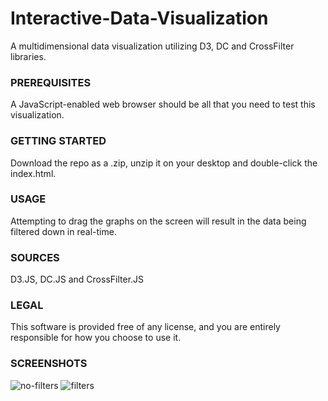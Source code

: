 # Interactive-Data-Visualization
A multidimensional data visualization utilizing D3, DC and CrossFilter libraries. 

### PREREQUISITES
A JavaScript-enabled web browser should be all that you need to test this visualization. 

### GETTING STARTED
Download the repo as a .zip, unzip it on your desktop and double-click the index.html.

### USAGE
Attempting to drag the graphs on the screen will result in the data being filtered down in real-time.

### SOURCES
D3.JS, DC.JS and CrossFilter.JS 

### LEGAL
This software is provided free of any license, and you are entirely responsible for how you choose to use it.

### SCREENSHOTS
![no-filters](http://i.imgur.com/At3vfDL.png)
![filters](http://i.imgur.com/LbGJML8.png)

